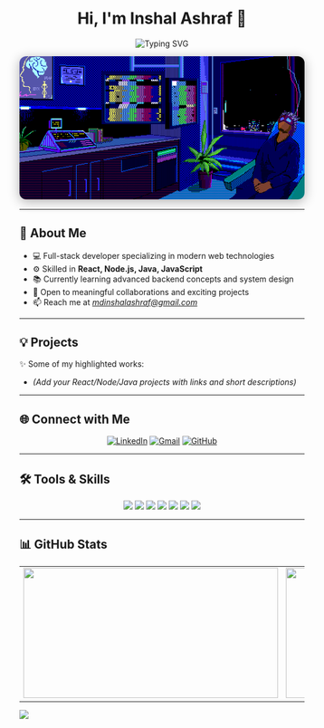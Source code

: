 <h1 align="center">Hi, I'm Inshal Ashraf 👋</h1>

<!-- Typing Animation Banner -->
<p align="center">
  <img src="https://readme-typing-svg.demolab.com?font=Fira+Code&size=28&pause=1000&color=38FDD8&center=true&width=900&height=60&lines=I+am+a+Full-Stack+Developer;I+build+projects+with+React,+Node.js+%26+JavaScript;Tech+Explorer" alt="Typing SVG" />
</p>

<!-- Banner GIF -->
<p align="center">
  <img src="https://raw.githubusercontent.com/ShashankYadav28/ShashankYadav28/main/Github.gif" width="600" style="border-radius:12px; box-shadow: 0 4px 20px rgba(0,0,0,0.3);" />
</p>

---

## 🚀 About Me
- 💻 Full-stack developer specializing in modern web technologies  
- ⚙️ Skilled in **React, Node.js, Java, JavaScript**  
- 📚 Currently learning advanced backend concepts and system design  
- 🤝 Open to meaningful collaborations and exciting projects  
- 📫 Reach me at *mdinshalashraf@gmail.com*  

---

## 💡 Projects
✨ Some of my highlighted works:  
<!-- Add your relevant projects here -->
- *(Add your React/Node/Java projects with links and short descriptions)*

---

## 🌐 Connect with Me
<p align="center">
  <a href="https://www.linkedin.com/in/md-inshal-ashraf-0b85a92bb" target="_blank"><img src="https://img.shields.io/badge/LinkedIn-0A66C2?style=for-the-badge&logo=linkedin&logoColor=white" alt="LinkedIn"/></a>
  <a href="mailto:mdinshalashraf@gmail.com" target="_blank"><img src="https://img.shields.io/badge/Gmail-D14836?style=for-the-badge&logo=gmail&logoColor=white" alt="Gmail"/></a>
  <a href="https://github.com/inshalxD" target="_blank"><img src="https://img.shields.io/badge/GitHub-181717?style=for-the-badge&logo=github&logoColor=white" alt="GitHub"/></a>
</p>

---

## 🛠 Tools & Skills
<p align="center">
  <img src="https://img.shields.io/badge/React-61DAFB?style=for-the-badge&logo=react&logoColor=black"/>
  <img src="https://img.shields.io/badge/Node.js-339933?style=for-the-badge&logo=nodedotjs&logoColor=white"/>
  <img src="https://img.shields.io/badge/Java-ED8B00?style=for-the-badge&logo=java&logoColor=white"/>
  <img src="https://img.shields.io/badge/JavaScript-F7DF1E?style=for-the-badge&logo=javascript&logoColor=black"/>
  <img src="https://img.shields.io/badge/Git-F05032?style=for-the-badge&logo=git&logoColor=white"/>
  <img src="https://img.shields.io/badge/GitHub-181717?style=for-the-badge&logo=github&logoColor=white"/>
  <img src="https://img.shields.io/badge/VS_Code-007ACC?style=for-the-badge&logo=visual-studio-code&logoColor=white"/>
</p>

---

## 📊 GitHub Stats
<p align="center">
  <table>
    <tr>
      <td>
        <img src="https://github-readme-stats.vercel.app/api?username=inshalxD&show_icons=true&theme=radical&count_private=true&bg_color=0D1117&title_color=38FDD8&icon_color=79FF97&text_color=FFFFFF&hide_border=true" width="450" height="230"/>
      </td>
      <td>
        <img src="https://streak-stats.demolab.com?user=inshalxD&theme=radical&background=0D1117&ring=38FDD8&fire=38FDD8&currStreakNum=FFFFFF&sideNums=FFFFFF&currStreakLabel=FFFFFF&hide_border=true" width="450" height="230"/>
      </td>
    </tr>
  </table>

  <img src="https://pacman.abozanona.me?username=inshalxD" />
</p>

